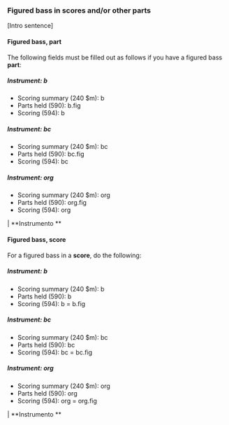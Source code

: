 ### Figured bass in scores and/or other parts
[Intro sentence]

#### Figured bass, part

The following fields must be filled out as follows if you have a figured bass **part**:

##### Instrument: b

- Scoring summary (240 $m): b
- Parts held (590): b.fig
- Scoring (594): b

##### Instrument: bc

- Scoring summary (240 $m): bc
- Parts held (590): bc.fig
- Scoring (594): bc

##### Instrument: org

- Scoring summary (240 $m): org
- Parts held (590): org.fig
- Scoring (594): org

| **Instrumento  **

#### Figured bass, score

For a figured bass in a **score**, do the following:

##### Instrument: b

- Scoring summary (240 $m): b
- Parts held (590): b
- Scoring (594): b = b.fig

##### Instrument: bc

- Scoring summary (240 $m): bc
- Parts held (590): bc
- Scoring (594): bc = bc.fig

##### Instrument: org

- Scoring summary (240 $m): org
- Parts held (590): org
- Scoring (594): org = org.fig

| **Instrumento  **
